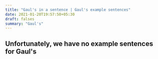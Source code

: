 ```yaml
---
title: "Gaul's in a sentence | Gaul's example sentences"
date: 2021-01-20T19:57:50+05:30
draft: falses
summary: "Gaul's"
---
```

## Unfortunately, we have no example sentences for Gaul's                 
